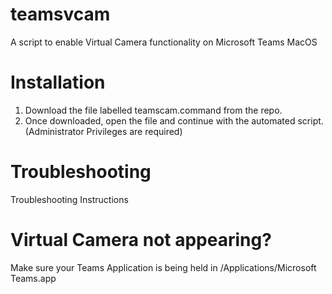 # teamsvcam
A script to enable Virtual Camera functionality on Microsoft Teams MacOS

# Installation

1. Download the file labelled teamscam.command from the repo.
2. Once downloaded, open the file and continue with the automated script. (Administrator Privileges are required)

# Troubleshooting
Troubleshooting Instructions

# Virtual Camera not appearing?
Make sure your Teams Application is being held in /Applications/Microsoft Teams.app
